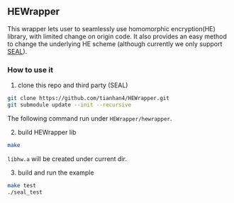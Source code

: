 ## HEWrapper

This wrapper lets user to seamlessly use homomorphic encryption(HE) library, with limited change on origin code. It also provides an easy method to change the underlying HE scheme (although currently we only support [SEAL](https://github.com/microsoft/SEAL/tree/3.4.5)).

### How to use it
1. clone this repo and third party (SEAL)
```bash
git clone https://github.com/tianhan4/HEWrapper.git
git submodule update --init --recursive
````
The following command run under `HEWrapper/hewrapper`.

2. build HEWrapper lib
```bash
make
```
`libhw.a` will be created under current dir.

3. build and run the example
```bash
make test
./seal_test
```
